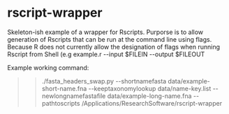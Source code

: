 # rscript-wrapper

Skeleton-ish example of a wrapper for Rscripts. Purporse is to allow generation of Rscripts that can be run at the command line using flags. Because R does not currently allow the designation of flags when running Rscript from Shell (e.g example.r --input $FILEIN --output $FILEOUT

Example working command:
>>./fasta_headers_swap.py --shortnamefasta data/example-short-name.fna --keeptaxonomylookup data/name-key.list --newlongnamefastafile data/example-long-name.fna --pathtoscripts /Applications/ResearchSoftware/rscript-wrapper